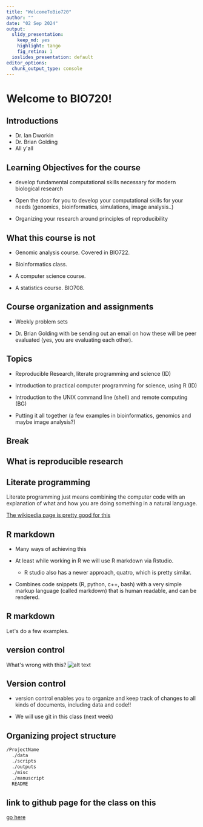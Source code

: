 ```yaml
---
title: "WelcomeToBio720"
author: ""
date: "02 Sep 2024"
output:
  slidy_presentation: 
    keep_md: yes
    highlight: tango
    fig_retina: 1
  ioslides_presentation: default
editor_options: 
  chunk_output_type: console
---
```




# Welcome to BIO720!

## Introductions
- Dr. Ian Dworkin  
- Dr. Brian Golding  
- All y'all

## Learning Objectives for the course
- develop fundamental computational skills necessary for modern biological research 

- Open the door for you to develop your computational skills for your needs (genomics, bioinformatics, simulations, image analysis..)  

- Organizing your research around principles of reproducibility

## What this course is not
- Genomic analysis course. Covered in BIO722.

- Bioinformatics class.

- A computer science course.

- A statistics course. BIO708.

## Course organization and assignments

- Weekly problem sets

- Dr. Brian Golding with be sending out an email on how these will be peer evaluated (yes, you are evaluating each other).

## Topics
- Reproducible Research, literate programming and science (ID)

- Introduction to practical computer programming for science, using R (ID)

- Introduction to the UNIX command line (shell) and remote computing (BG)

- Putting it all together (a few examples in bioinformatics, genomics and maybe image analysis?)

## Break

## What is reproducible research

## Literate programming

Literate programming just means combining the computer code with an explanation of what and how you are doing something in a natural language. 

[The wikipedia page is pretty good for this](https://en.wikipedia.org/wiki/Literate_programming)

## R markdown

- Many ways of achieving this

- At least while working in R we will use R markdown via Rstudio.
    - R studio also has a newer approach, quatro, which is pretty similar.

- Combines code snippets (R, python, c++, bash) with a very simple markup language (called markdown) that is human readable, and can be rendered.

## R markdown

Let's do a few examples.


## version control
What's wrong with this?
![alt text](http://www.phdcomics.com/comics/archive/phd052810s.gif "PhD Comics 1323, Copyright Jorge Cham")

## Version control
- version control enables you to organize and keep track of changes to all kinds of documents, including data and code!!

- We will use git in this class (next week)

## Organizing project structure
```bash
/ProjectName
  ./data
  ./scripts
  ./outputs
  ./misc
  ./manuscript
  README
```

## link to github page for the class on this
[go here](https://github.com/DworkinLab/Bio720/blob/master/IntroductionMarkdownAndVersionControl/Bio720_IntroductionMarkdown.md)


